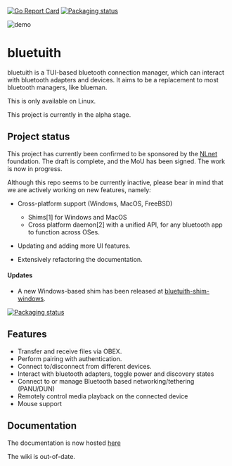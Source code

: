 [![Go Report Card](https://goreportcard.com/badge/github.com/darkhz/bluetuith)](https://goreportcard.com/report/github.com/darkhz/bluetuith) [![Packaging status](https://repology.org/badge/tiny-repos/bluetuith.svg)](https://repology.org/project/bluetuith/versions)

![demo](demo/demo.gif)

# bluetuith
bluetuith is a TUI-based bluetooth connection manager, which can interact with bluetooth adapters and devices.
It aims to be a replacement to most bluetooth managers, like blueman.

This is only available on Linux.

This project is currently in the alpha stage.

## Project status
This project has currently been confirmed to be sponsored by the [NLnet](https://nlnet.nl/project/bluetuith/) foundation.
The draft is complete, and the MoU has been signed. The work is now in progress.

Although this repo seems to be currently inactive, please bear in mind that we are actively working on new features, namely:
- Cross-platform support (Windows, MacOS, FreeBSD)
    - Shims[1] for Windows and MacOS
    - Cross platform daemon[2] with a unified API, for any bluetooth app to function across OSes.

- Updating and adding more UI features.
- Extensively refactoring the documentation.

#### Updates
- A new Windows-based shim has been released at [bluetuith-shim-windows](https://github.com/bluetuith-org/bluetuith-shim-windows).

[![Packaging status](https://repology.org/badge/vertical-allrepos/bluetuith.svg)](https://repology.org/project/bluetuith/versions)

## Features
- Transfer and receive files via OBEX.
- Perform pairing with authentication.
- Connect to/disconnect from different devices.
- Interact with bluetooth adapters, toggle power and discovery states
- Connect to or manage Bluetooth based networking/tethering (PANU/DUN)
- Remotely control media playback on the connected device
- Mouse support

## Documentation
The documentation is now hosted [here](https://darkhz.github.io/bluetuith)

The wiki is out-of-date.
